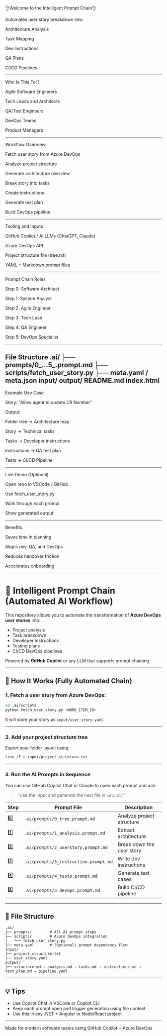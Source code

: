👌Welcome to the Intelligent Prompt Chain👌

Automates user story breakdown into:

Architecture Analysis

Task Mapping

Dev Instructions

QA Plans

CI/CD Pipelines

--------------------

Who Is This For?

Agile Software Engineers

Tech Leads and Architects

QA/Test Engineers

DevOps Teams

Product Managers

-------------------

Workflow Overview

Fetch user story from Azure DevOps

Analyze project structure

Generate architecture overview

Break story into tasks

Create instructions

Generate test plan

Build DevOps pipeline

---------------------

Tooling and Inputs

GitHub Copilot / AI LLMs (ChatGPT, Claude)

Azure DevOps API

Project structure file (tree.txt)

YAML + Markdown prompt files

---------------------

Prompt Chain Roles

Step 0: Software Architect

Step 1: System Analyst

Step 2: Agile Engineer

Step 3: Tech Lead

Step 4: QA Engineer

Step 5: DevOps Specialist

---------------------

File Structure
.ai/
├── prompts/0_...5_.prompt.md
├── scripts/fetch_user_story.py
├── meta.yaml / meta.json
input/
output/
README.md
index.html
----------------------

Example Use Case

Story: "Allow agent to update CR Number"

Output:

Folder tree → Architecture map

Story → Technical tasks

Tasks → Developer instructions

Instructions → QA test plan

Tests → CI/CD Pipeline

---------------------

Live Demo (Optional)

Open repo in VSCode / GitHub

Use fetch_user_story.py

Walk through each prompt

Show generated output

---------------------

Benefits

Saves time in planning

Aligns dev, QA, and DevOps

Reduces handover friction

Accelerates onboarding

---------------------


# 🤖 Intelligent Prompt Chain (Automated AI Workflow)

This repository allows you to automate the transformation of **Azure DevOps user stories** into:
- Project analysis
- Task breakdown
- Developer instructions
- Testing plans
- CI/CD DevOps pipelines

Powered by **GitHub Copilot** or any LLM that supports prompt chaining.

---

## 🔧 How It Works (Fully Automated Chain)

### 1. Fetch a user story from Azure DevOps:

```bash
cd .ai/scripts
python fetch_user_story.py <WORK_ITEM_ID>
```

It will store your story as `input/user_story.yaml`.

---

### 2. Add your project structure tree

Export your folder layout using:

```bash
tree /F > input/project_structure.txt
```

---

### 3. Run the AI Prompts in Sequence

You can use GitHub Copilot Chat or Claude to open each prompt and ask:

> “Use the input and generate the next file in `output/`.”

| Step | Prompt File | Description |
|------|-------------|-------------|
| 0️⃣ | `.ai/prompts/0_tree.prompt.md` | Analyze project structure |
| 1️⃣ | `.ai/prompts/1_analysis.prompt.md` | Extract architecture |
| 2️⃣ | `.ai/prompts/2_userstory.prompt.md` | Break down the user story |
| 3️⃣ | `.ai/prompts/3_instruction.prompt.md` | Write dev instructions |
| 4️⃣ | `.ai/prompts/4_tests.prompt.md` | Generate test cases |
| 5️⃣ | `.ai/prompts/5_devops.prompt.md` | Build CI/CD pipeline |

---

## 📂 File Structure

```
.ai/
├── prompts/        # All AI prompt steps
├── scripts/        # Azure DevOps integration
│   └── fetch_user_story.py
├── meta.yaml       # (Optional) prompt dependency flow
input/
├── project_structure.txt
├── user_story.yaml
output/
├── structure.md → analysis.md → tasks.md → instructions.md → test_plan.md → pipeline.yaml
```

---

## 💡 Tips

- Use Copilot Chat in VSCode or Copilot CLI
- Keep each prompt open and trigger generation using file context
- Use this in any .NET + Angular or Node/React project

---

Made for modern software teams using GitHub Copilot + Azure DevOps
